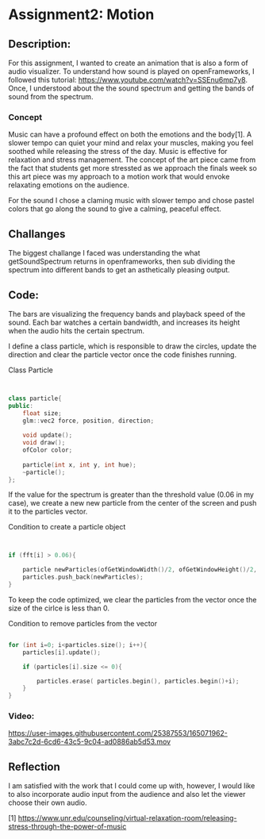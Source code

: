 # Assignment2: Motion

## Description:

For this assignment, I wanted to create an animation that is also a form of audio visualizer. To understand how sound is played on openFrameworks, I followed this tutorial: https://www.youtube.com/watch?v=SSEnu6mp7y8. Once, I understood about the the sound spectrum and getting the bands of sound from the spectrum. 

### Concept

Music can have a profound effect on both the emotions and the body[1]. A slower tempo can quiet your mind and relax your muscles, making you feel soothed while releasing the stress of the day. Music is effective for relaxation and stress management. The concept of the art piece came from the fact that students get more stressted as we approach the finals week so this art piece was my approach to a motion work that would envoke relaxating emotions on the audience.

For the sound I chose a claming music with slower tempo  and chose pastel colors that go along the sound to give a calming, peaceful effect. 



## Challanges

The biggest challange I faced was understanding the what getSoundSpectrum returns in openframeworks, then sub dividing the spectrum into different bands to get an asthetically pleasing output.  

## Code:

The bars are visualizing the frequency bands and playback speed of the sound. Each bar watches a certain bandwidth, and increases its height when the audio hits the certain spectrum. 

I define a class particle, which is responsible to draw the circles, update the direction and clear the particle vector once the code finishes running. 

Class Particle 
```C++


class particle{
public:
    float size;
    glm::vec2 force, position, direction;
    
    void update();
    void draw();
    ofColor color;
    
    particle(int x, int y, int hue);
    ~particle();
};

```

If the value for the spectrum is greater than the threshold value (0.06 in my case), we create a new new particle from the center of the screen and push it to the particles vector. 

Condition to create a particle object 
```C++


if (fft[i] > 0.06){

    particle newParticles(ofGetWindowWidth()/2, ofGetWindowHeight()/2, hue);
    particles.push_back(newParticles);
}

```

To keep the code optimized, we clear the particles from the vector once the size of the cirlce is less than 0.

Condition to remove particles from the vector

```c++

for (int i=0; i<particles.size(); i++){
    particles[i].update();

    if (particles[i].size <= 0){

        particles.erase( particles.begin(), particles.begin()+i);
    }
}

```


### Video:

https://user-images.githubusercontent.com/25387553/165071962-3abc7c2d-6cd6-43c5-9c04-ad0886ab5d53.mov


## Reflection

I am satisfied with the work that I could come up with, however, I would like to also incorporate audio input from the audience and also let the viewer choose their own audio.


[1] https://www.unr.edu/counseling/virtual-relaxation-room/releasing-stress-through-the-power-of-music

